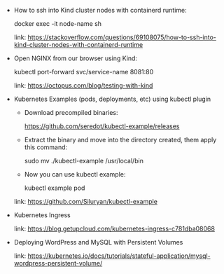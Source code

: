 - How to ssh into Kind cluster nodes with containerd runtime:

	docker exec -it node-name sh

	link: https://stackoverflow.com/questions/69108075/how-to-ssh-into-kind-cluster-nodes-with-containerd-runtime
	
- Open NGINX from our browser using Kind:

	kubectl port-forward svc/service-name 8081:80
	
	link: https://octopus.com/blog/testing-with-kind	

	
- Kubernetes Examples (pods, deployments, etc) using kubectl plugin

	- Download precompiled binaries:
	
		https://github.com/seredot/kubectl-example/releases
	
	- Extract the binary and move into the directory created, them apply this command:
	
		sudo mv ./kubectl-example /usr/local/bin
	
	- Now you can use kubectl example:
	
		kubectl example pod
	
	link: https://github.com/Siluryan/kubectl-example
	
	
- Kubernetes Ingress

	link: https://blog.getupcloud.com/kubernetes-ingress-c781dba08068
	
	
- Deploying WordPress and MySQL with Persistent Volumes

	link: https://kubernetes.io/docs/tutorials/stateful-application/mysql-wordpress-persistent-volume/

